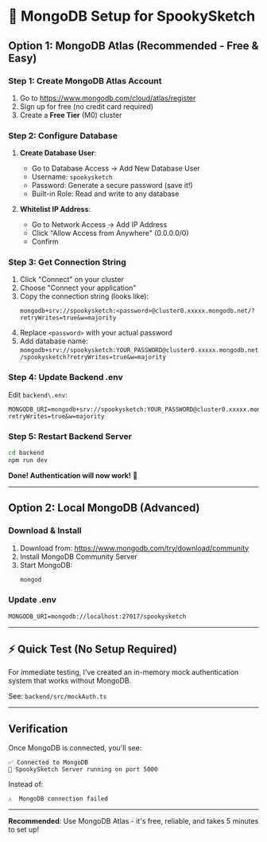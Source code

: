 # 🎃 MongoDB Setup for SpookySketch

## Option 1: MongoDB Atlas (Recommended - Free & Easy)

### Step 1: Create MongoDB Atlas Account
1. Go to https://www.mongodb.com/cloud/atlas/register
2. Sign up for free (no credit card required)
3. Create a **Free Tier** (M0) cluster

### Step 2: Configure Database
1. **Create Database User**:
   - Go to Database Access → Add New Database User
   - Username: `spookysketch`
   - Password: Generate a secure password (save it!)
   - Built-in Role: Read and write to any database

2. **Whitelist IP Address**:
   - Go to Network Access → Add IP Address
   - Click "Allow Access from Anywhere" (0.0.0.0/0)
   - Confirm

### Step 3: Get Connection String
1. Click "Connect" on your cluster
2. Choose "Connect your application"
3. Copy the connection string (looks like):
   ```
   mongodb+srv://spookysketch:<password>@cluster0.xxxxx.mongodb.net/?retryWrites=true&w=majority
   ```
4. Replace `<password>` with your actual password
5. Add database name: `mongodb+srv://spookysketch:YOUR_PASSWORD@cluster0.xxxxx.mongodb.net/spookysketch?retryWrites=true&w=majority`

### Step 4: Update Backend .env
Edit `backend\.env`:
```env
MONGODB_URI=mongodb+srv://spookysketch:YOUR_PASSWORD@cluster0.xxxxx.mongodb.net/spookysketch?retryWrites=true&w=majority
```

### Step 5: Restart Backend Server
```bash
cd backend
npm run dev
```

**Done! Authentication will now work!** 🎉

---

## Option 2: Local MongoDB (Advanced)

### Download & Install
1. Download from: https://www.mongodb.com/try/download/community
2. Install MongoDB Community Server
3. Start MongoDB:
   ```bash
   mongod
   ```

### Update .env
```env
MONGODB_URI=mongodb://localhost:27017/spookysketch
```

---

## ⚡ Quick Test (No Setup Required)

For immediate testing, I've created an in-memory mock authentication system that works without MongoDB.

See: `backend/src/mockAuth.ts`

---

## Verification

Once MongoDB is connected, you'll see:
```
✅ Connected to MongoDB
🎃 SpookySketch Server running on port 5000
```

Instead of:
```
⚠️  MongoDB connection failed
```

---

**Recommended**: Use MongoDB Atlas - it's free, reliable, and takes 5 minutes to set up!
